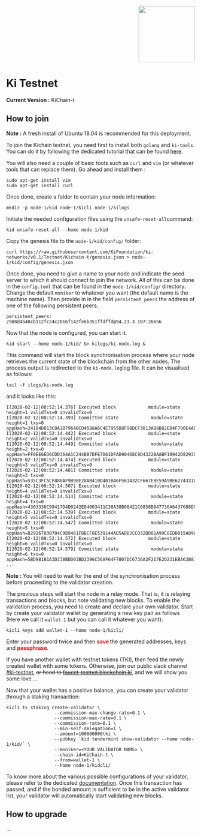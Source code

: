 <p align="right">
    <img width=150px src="https://wallet-testnet.blockchain.ki/static/img/icons/ki-chain.png" />
</p>

# Ki Testnet
**Current Version :** KiChain-t

## How to join   
**Note :** A fresh install of Ubuntu 18.04 is recommended for this deployment.

To join the Kichain testnet, you need first to install both `golang` and `ki-tools`. You can do it by following the dedicated tutorial that can be found [here](https://github.com/KiFoundation/ki-tools/blob/master/README.md).

You will also need a couple of basic tools such as `curl` and `vim` (or whatever tools that can replace them). Go ahead and install them :
```
sudo apt-get install vim
sudo apt-get install curl
```

Once done, create a folder to contain your node information:
```
mkdir -p node-1/kid node-1/kicli node-1/kilogs
```

Initiate the needed configuration files using the `unsafe-reset-all`command:
```
kid unsafe-reset-all --home node-1/kid
```

Copy the genesis file to the `node-1/kid/config/` folder:
```
curl https://raw.githubusercontent.com/KiFoundation/ki-networks/v0.1/Testnet/Kichain-t/genesis.json > node-1/kid/config/genesis.json

```

Once done, you need to give a name to your node and indicate the seed server to which it should connect to join the network. All of this can be done in the `config.toml` that can be found in the `node-1/kid/config/` directory. Change the default `moniker` to whatever you want (the default name is the machine name). Then provide in in the field `persistent_peers` the address of one of the following persistent peers.

```
persistent_peers:
2908d4b48cb112fc24c2016f142fe6b351ffdffd@94.23.3.107:26656
```

Now that the node is configured, you can start it.

```
kid start --home node-1/kid/ &> kilogs/ki-node.log &

```
This command will start the block synchronisation process where your node retrieves the current state of the blockchain from the other nodes. The process output is redirected to the `ki-node.log`log file. It can be visualised as follows:

```
tail -f ilogs/ki-node.log
```
and it looks like this:

```
I[2020-02-12|08:52:14.376] Executed block            module=state height=1 validTxs=0 invalidTxs=0
I[2020-02-12|08:52:14.393] Committed state            module=state height=1 txs=0 appHash=24184D013C8A107964BCD4588A6C4E7955D8F98DCF3013AB8B82ED4F790E4AE7
I[2020-02-12|08:52:14.442] Executed block            module=state height=2 validTxs=0 invalidTxs=0
I[2020-02-12|08:52:14.449] Committed state            module=state height=2 txs=0 appHash=FF0EE6ED6CDD364A1C244BB7DFE7D61DFAD9046EC9D4322BAABF10942D829385
I[2020-02-12|08:52:14.474] Executed block            module=state height=3 validTxs=0 invalidTxs=0
I[2020-02-12|08:52:14.481] Committed state            module=state height=3 txs=0 appHash=535C3FC5CF880AF9B98E28AB410D401B46F561432CF667EBE59A9BE6274331C3
I[2020-02-12|08:52:14.507] Executed block            module=state height=4 validTxs=0 invalidTxs=0
I[2020-02-12|08:52:14.514] Committed state            module=state height=4 txs=0 appHash=4303336C99417D4D0242E84003411C30A30B08421C6858B847736A6437688D9B
I[2020-02-12|08:52:14.539] Executed block            module=state height=5 validTxs=0 invalidTxs=0
I[2020-02-12|08:52:14.547] Committed state            module=state height=5 txs=0 appHash=B29267030784C9B9461FBBCF8E539144AD5ADB2CCD32BD81A99C8EDD015A096F
I[2020-02-12|08:52:14.572] Executed block            module=state height=6 validTxs=0 invalidTxs=0
I[2020-02-12|08:52:14.579] Committed state            module=state height=6 txs=0 appHash=5BD981B1A3D238BDD03BD2396C56AF64F7807DC6736A2F217E2D231EBA63B816
...
```  

**Note :** You will need to wait for the end of the synchronisation process before proceeding to the validator creation.

The previous steps will start the node in a relay mode. That is, it is relaying transactions and blocks, but note validating new blocks. To enable the validation process, you need to create and declare your own validator. Start by create your validator wallet by generating a new key pair as follows (Here we call it `wallet-1` but you can call it whatever you want):

```
kicli keys add wallet-1 --home node-1/kicli/
```

Enter your password twice and then **<span style="color:red">save </span>** the generated addresses, keys and **<span style="color:red">passphrase</span>**.

If you have another wallet with testnet tokens (TKI), then feed the newly created wallet with some tokens. Otherwise, join our public slack channel [#ki-testnet](https://slack.com/share/IUHJ5QN8G/umeKukLeDdj2cE11ehZGqFat/enQtOTY5NjE3ODM4Mjg4LTZlYWVjZmI4NjgwMzIzZjJjMGY4MzQzNDQ2NDM5NmVjY2U5ZWEzNWJhYzI2MTg4NzJjYTFiNzYwODFkMzYzNGM), ~~or head to [faucet-testnet.blockchain.ki]()~~, and we will show you some love ...

Now that your wallet has a positive balance, you can create your validator
through a staking transaction:

```
kicli tx staking create-validator \
                  --commission-max-change-rate=0.1 \
                  --commission-max-rate=0.1 \
                  --commission-rate=0.1 \
                  --min-self-delegation=1 \
                  --amount=100000000tki \
                  --pubkey `kid tendermint show-validator --home node-1/kid/` \
                  --moniker=<YOUR VALIDATOR NAME> \
                  --chain-id=KiChain-t \
                  --from=wallet-1 \
                  --home node-1/kidcli/
```

To know more about the various possible configurations of your validator, please refer to the dedicated [documentation](http://). Once this transaction has passed, and if the bonded amount is sufficient to be in the active validator list, your validator will automatically start validating new blocks.



## How to upgrade
...
